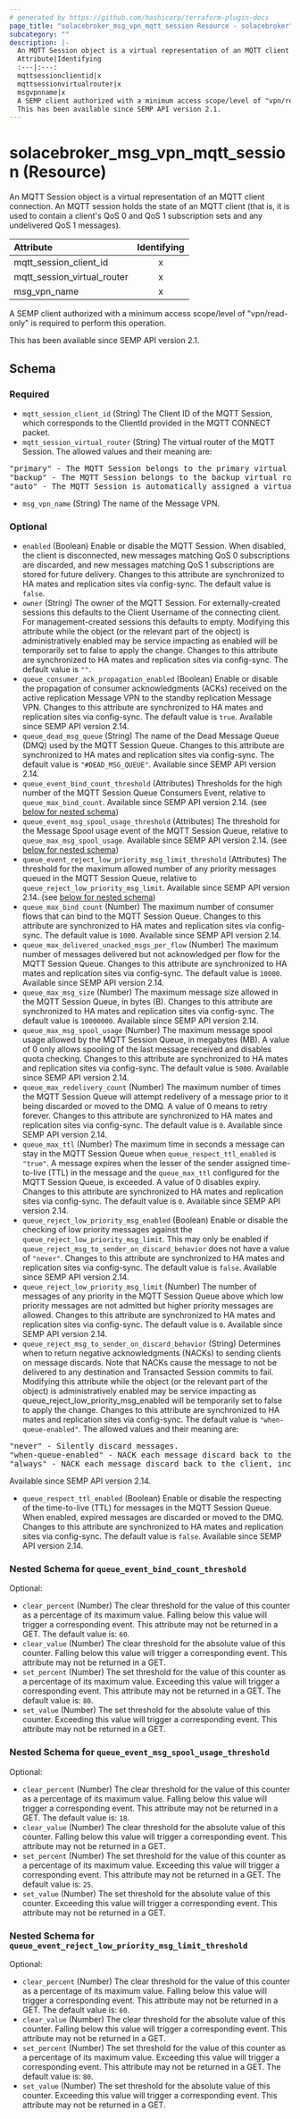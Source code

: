 ```yaml
---
# generated by https://github.com/hashicorp/terraform-plugin-docs
page_title: "solacebroker_msg_vpn_mqtt_session Resource - solacebroker"
subcategory: ""
description: |-
  An MQTT Session object is a virtual representation of an MQTT client connection. An MQTT session holds the state of an MQTT client (that is, it is used to contain a client's QoS 0 and QoS 1 subscription sets and any undelivered QoS 1 messages).
  Attribute|Identifying
  :---|:---:
  mqttsessionclientid|x
  mqttsessionvirtualrouter|x
  msgvpnname|x
  A SEMP client authorized with a minimum access scope/level of "vpn/read-only" is required to perform this operation.
  This has been available since SEMP API version 2.1.
---
```


# solacebroker_msg_vpn_mqtt_session (Resource)

An MQTT Session object is a virtual representation of an MQTT client connection. An MQTT session holds the state of an MQTT client (that is, it is used to contain a client's QoS 0 and QoS 1 subscription sets and any undelivered QoS 1 messages).


Attribute|Identifying
:---|:---:
mqtt_session_client_id|x
mqtt_session_virtual_router|x
msg_vpn_name|x



A SEMP client authorized with a minimum access scope/level of "vpn/read-only" is required to perform this operation.

This has been available since SEMP API version 2.1.



<!-- schema generated by tfplugindocs -->
## Schema

### Required

- `mqtt_session_client_id` (String) The Client ID of the MQTT Session, which corresponds to the ClientId provided in the MQTT CONNECT packet.
- `mqtt_session_virtual_router` (String) The virtual router of the MQTT Session. The allowed values and their meaning are:

<pre>
"primary" - The MQTT Session belongs to the primary virtual router.
"backup" - The MQTT Session belongs to the backup virtual router.
"auto" - The MQTT Session is automatically assigned a virtual router at creation, depending on the broker's active-standby role.
</pre>
- `msg_vpn_name` (String) The name of the Message VPN.

### Optional

- `enabled` (Boolean) Enable or disable the MQTT Session. When disabled, the client is disconnected, new messages matching QoS 0 subscriptions are discarded, and new messages matching QoS 1 subscriptions are stored for future delivery. Changes to this attribute are synchronized to HA mates and replication sites via config-sync. The default value is `false`.
- `owner` (String) The owner of the MQTT Session. For externally-created sessions this defaults to the Client Username of the connecting client. For management-created sessions this defaults to empty. Modifying this attribute while the object (or the relevant part of the object) is administratively enabled may be service impacting as enabled will be temporarily set to false to apply the change. Changes to this attribute are synchronized to HA mates and replication sites via config-sync. The default value is `""`.
- `queue_consumer_ack_propagation_enabled` (Boolean) Enable or disable the propagation of consumer acknowledgments (ACKs) received on the active replication Message VPN to the standby replication Message VPN. Changes to this attribute are synchronized to HA mates and replication sites via config-sync. The default value is `true`. Available since SEMP API version 2.14.
- `queue_dead_msg_queue` (String) The name of the Dead Message Queue (DMQ) used by the MQTT Session Queue. Changes to this attribute are synchronized to HA mates and replication sites via config-sync. The default value is `"#DEAD_MSG_QUEUE"`. Available since SEMP API version 2.14.
- `queue_event_bind_count_threshold` (Attributes) Thresholds for the high number of the MQTT Session Queue Consumers Event, relative to `queue_max_bind_count`. Available since SEMP API version 2.14. (see [below for nested schema](#nestedatt--queue_event_bind_count_threshold))
- `queue_event_msg_spool_usage_threshold` (Attributes) The threshold for the Message Spool usage event of the MQTT Session Queue, relative to `queue_max_msg_spool_usage`. Available since SEMP API version 2.14. (see [below for nested schema](#nestedatt--queue_event_msg_spool_usage_threshold))
- `queue_event_reject_low_priority_msg_limit_threshold` (Attributes) The threshold for the maximum allowed number of any priority messages queued in the MQTT Session Queue, relative to `queue_reject_low_priority_msg_limit`. Available since SEMP API version 2.14. (see [below for nested schema](#nestedatt--queue_event_reject_low_priority_msg_limit_threshold))
- `queue_max_bind_count` (Number) The maximum number of consumer flows that can bind to the MQTT Session Queue. Changes to this attribute are synchronized to HA mates and replication sites via config-sync. The default value is `1000`. Available since SEMP API version 2.14.
- `queue_max_delivered_unacked_msgs_per_flow` (Number) The maximum number of messages delivered but not acknowledged per flow for the MQTT Session Queue. Changes to this attribute are synchronized to HA mates and replication sites via config-sync. The default value is `10000`. Available since SEMP API version 2.14.
- `queue_max_msg_size` (Number) The maximum message size allowed in the MQTT Session Queue, in bytes (B). Changes to this attribute are synchronized to HA mates and replication sites via config-sync. The default value is `10000000`. Available since SEMP API version 2.14.
- `queue_max_msg_spool_usage` (Number) The maximum message spool usage allowed by the MQTT Session Queue, in megabytes (MB). A value of 0 only allows spooling of the last message received and disables quota checking. Changes to this attribute are synchronized to HA mates and replication sites via config-sync. The default value is `5000`. Available since SEMP API version 2.14.
- `queue_max_redelivery_count` (Number) The maximum number of times the MQTT Session Queue will attempt redelivery of a message prior to it being discarded or moved to the DMQ. A value of 0 means to retry forever. Changes to this attribute are synchronized to HA mates and replication sites via config-sync. The default value is `0`. Available since SEMP API version 2.14.
- `queue_max_ttl` (Number) The maximum time in seconds a message can stay in the MQTT Session Queue when `queue_respect_ttl_enabled` is `"true"`. A message expires when the lesser of the sender assigned time-to-live (TTL) in the message and the `queue_max_ttl` configured for the MQTT Session Queue, is exceeded. A value of 0 disables expiry. Changes to this attribute are synchronized to HA mates and replication sites via config-sync. The default value is `0`. Available since SEMP API version 2.14.
- `queue_reject_low_priority_msg_enabled` (Boolean) Enable or disable the checking of low priority messages against the `queue_reject_low_priority_msg_limit`. This may only be enabled if `queue_reject_msg_to_sender_on_discard_behavior` does not have a value of `"never"`. Changes to this attribute are synchronized to HA mates and replication sites via config-sync. The default value is `false`. Available since SEMP API version 2.14.
- `queue_reject_low_priority_msg_limit` (Number) The number of messages of any priority in the MQTT Session Queue above which low priority messages are not admitted but higher priority messages are allowed. Changes to this attribute are synchronized to HA mates and replication sites via config-sync. The default value is `0`. Available since SEMP API version 2.14.
- `queue_reject_msg_to_sender_on_discard_behavior` (String) Determines when to return negative acknowledgments (NACKs) to sending clients on message discards. Note that NACKs cause the message to not be delivered to any destination and Transacted Session commits to fail. Modifying this attribute while the object (or the relevant part of the object) is administratively enabled may be service impacting as queue_reject_low_priority_msg_enabled will be temporarily set to false to apply the change. Changes to this attribute are synchronized to HA mates and replication sites via config-sync. The default value is `"when-queue-enabled"`. The allowed values and their meaning are:

<pre>
"never" - Silently discard messages.
"when-queue-enabled" - NACK each message discard back to the client, except messages that are discarded because an endpoint is administratively disabled.
"always" - NACK each message discard back to the client, including messages that are discarded because an endpoint is administratively disabled.
</pre>
 Available since SEMP API version 2.14.
- `queue_respect_ttl_enabled` (Boolean) Enable or disable the respecting of the time-to-live (TTL) for messages in the MQTT Session Queue. When enabled, expired messages are discarded or moved to the DMQ. Changes to this attribute are synchronized to HA mates and replication sites via config-sync. The default value is `false`. Available since SEMP API version 2.14.

<a id="nestedatt--queue_event_bind_count_threshold"></a>
### Nested Schema for `queue_event_bind_count_threshold`

Optional:

- `clear_percent` (Number) The clear threshold for the value of this counter as a percentage of its maximum value. Falling below this value will trigger a corresponding event. This attribute may not be returned in a GET. The default value is: `60`.
- `clear_value` (Number) The clear threshold for the absolute value of this counter. Falling below this value will trigger a corresponding event. This attribute may not be returned in a GET.
- `set_percent` (Number) The set threshold for the value of this counter as a percentage of its maximum value. Exceeding this value will trigger a corresponding event. This attribute may not be returned in a GET. The default value is: `80`.
- `set_value` (Number) The set threshold for the absolute value of this counter. Exceeding this value will trigger a corresponding event. This attribute may not be returned in a GET.


<a id="nestedatt--queue_event_msg_spool_usage_threshold"></a>
### Nested Schema for `queue_event_msg_spool_usage_threshold`

Optional:

- `clear_percent` (Number) The clear threshold for the value of this counter as a percentage of its maximum value. Falling below this value will trigger a corresponding event. This attribute may not be returned in a GET. The default value is: `18`.
- `clear_value` (Number) The clear threshold for the absolute value of this counter. Falling below this value will trigger a corresponding event. This attribute may not be returned in a GET.
- `set_percent` (Number) The set threshold for the value of this counter as a percentage of its maximum value. Exceeding this value will trigger a corresponding event. This attribute may not be returned in a GET. The default value is: `25`.
- `set_value` (Number) The set threshold for the absolute value of this counter. Exceeding this value will trigger a corresponding event. This attribute may not be returned in a GET.


<a id="nestedatt--queue_event_reject_low_priority_msg_limit_threshold"></a>
### Nested Schema for `queue_event_reject_low_priority_msg_limit_threshold`

Optional:

- `clear_percent` (Number) The clear threshold for the value of this counter as a percentage of its maximum value. Falling below this value will trigger a corresponding event. This attribute may not be returned in a GET. The default value is: `60`.
- `clear_value` (Number) The clear threshold for the absolute value of this counter. Falling below this value will trigger a corresponding event. This attribute may not be returned in a GET.
- `set_percent` (Number) The set threshold for the value of this counter as a percentage of its maximum value. Exceeding this value will trigger a corresponding event. This attribute may not be returned in a GET. The default value is: `80`.
- `set_value` (Number) The set threshold for the absolute value of this counter. Exceeding this value will trigger a corresponding event. This attribute may not be returned in a GET.
